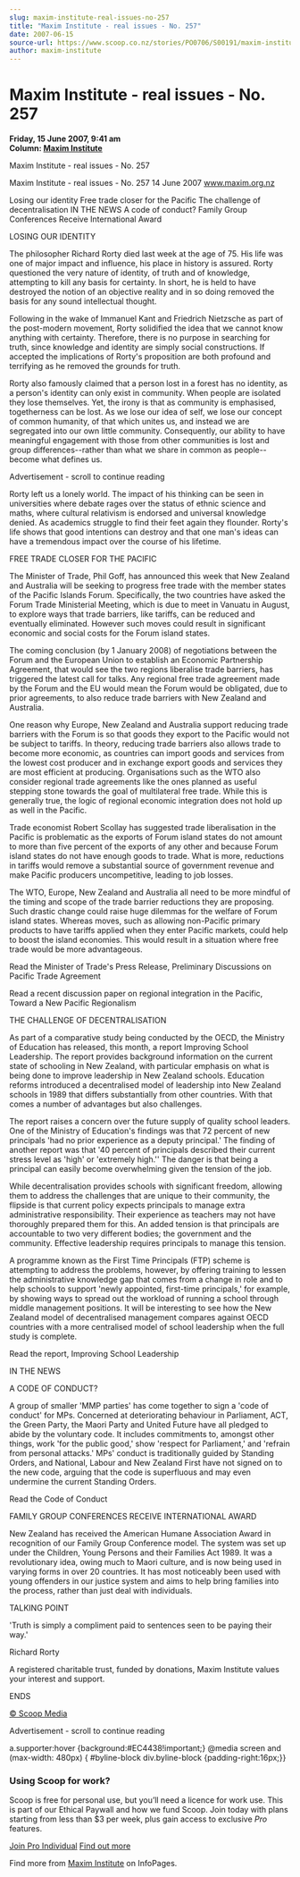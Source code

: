 ```yaml
---
slug: maxim-institute-real-issues-no-257
title: "Maxim Institute - real issues - No. 257"
date: 2007-06-15
source-url: https://www.scoop.co.nz/stories/PO0706/S00191/maxim-institute-real-issues-no-257.htm
author: maxim-institute
---
```

Maxim Institute - real issues - No. 257
=======================================

**Friday, 15 June 2007, 9:41 am**  
**Column: [Maxim Institute](https://info.scoop.co.nz/Maxim_Institute)**

Maxim Institute - real issues - No. 257

Maxim Institute - real issues - No. 257 14 June 2007 www.maxim.org.nz

Losing our identity Free trade closer for the Pacific The challenge of decentralisation IN THE NEWS A code of conduct? Family Group Conferences Receive International Award

LOSING OUR IDENTITY

The philosopher Richard Rorty died last week at the age of 75. His life was one of major impact and influence, his place in history is assured. Rorty questioned the very nature of identity, of truth and of knowledge, attempting to kill any basis for certainty. In short, he is held to have destroyed the notion of an objective reality and in so doing removed the basis for any sound intellectual thought.

Following in the wake of Immanuel Kant and Friedrich Nietzsche as part of the post-modern movement, Rorty solidified the idea that we cannot know anything with certainty. Therefore, there is no purpose in searching for truth, since knowledge and identity are simply social constructions. If accepted the implications of Rorty's proposition are both profound and terrifying as he removed the grounds for truth.

Rorty also famously claimed that a person lost in a forest has no identity, as a person's identity can only exist in community. When people are isolated they lose themselves. Yet, the irony is that as community is emphasised, togetherness can be lost. As we lose our idea of self, we lose our concept of common humanity, of that which unites us, and instead we are segregated into our own little community. Consequently, our ability to have meaningful engagement with those from other communities is lost and group differences--rather than what we share in common as people--become what defines us.

Advertisement - scroll to continue reading





Rorty left us a lonely world. The impact of his thinking can be seen in universities where debate rages over the status of ethnic science and maths, where cultural relativism is endorsed and universal knowledge denied. As academics struggle to find their feet again they flounder. Rorty's life shows that good intentions can destroy and that one man's ideas can have a tremendous impact over the course of his lifetime.

FREE TRADE CLOSER FOR THE PACIFIC

The Minister of Trade, Phil Goff, has announced this week that New Zealand and Australia will be seeking to progress free trade with the member states of the Pacific Islands Forum. Specifically, the two countries have asked the Forum Trade Ministerial Meeting, which is due to meet in Vanuatu in August, to explore ways that trade barriers, like tariffs, can be reduced and eventually eliminated. However such moves could result in significant economic and social costs for the Forum island states.

The coming conclusion (by 1 January 2008) of negotiations between the Forum and the European Union to establish an Economic Partnership Agreement, that would see the two regions liberalise trade barriers, has triggered the latest call for talks. Any regional free trade agreement made by the Forum and the EU would mean the Forum would be obligated, due to prior agreements, to also reduce trade barriers with New Zealand and Australia.

One reason why Europe, New Zealand and Australia support reducing trade barriers with the Forum is so that goods they export to the Pacific would not be subject to tariffs. In theory, reducing trade barriers also allows trade to become more economic, as countries can import goods and services from the lowest cost producer and in exchange export goods and services they are most efficient at producing. Organisations such as the WTO also consider regional trade agreements like the ones planned as useful stepping stone towards the goal of multilateral free trade. While this is generally true, the logic of regional economic integration does not hold up as well in the Pacific.

Trade economist Robert Scollay has suggested trade liberalisation in the Pacific is problematic as the exports of Forum island states do not amount to more than five percent of the exports of any other and because Forum island states do not have enough goods to trade. What is more, reductions in tariffs would remove a substantial source of government revenue and make Pacific producers uncompetitive, leading to job losses.

The WTO, Europe, New Zealand and Australia all need to be more mindful of the timing and scope of the trade barrier reductions they are proposing. Such drastic change could raise huge dilemmas for the welfare of Forum island states. Whereas moves, such as allowing non-Pacific primary products to have tariffs applied when they enter Pacific markets, could help to boost the island economies. This would result in a situation where free trade would be more advantageous.

Read the Minister of Trade's Press Release, Preliminary Discussions on Pacific Trade Agreement

Read a recent discussion paper on regional integration in the Pacific, Toward a New Pacific Regionalism

THE CHALLENGE OF DECENTRALISATION

As part of a comparative study being conducted by the OECD, the Ministry of Education has released, this month, a report Improving School Leadership. The report provides background information on the current state of schooling in New Zealand, with particular emphasis on what is being done to improve leadership in New Zealand schools. Education reforms introduced a decentralised model of leadership into New Zealand schools in 1989 that differs substantially from other countries. With that comes a number of advantages but also challenges.

The report raises a concern over the future supply of quality school leaders. One of the Ministry of Education's findings was that 72 percent of new principals 'had no prior experience as a deputy principal.' The finding of another report was that '40 percent of principals described their current stress level as 'high' or 'extremely high.'' The danger is that being a principal can easily become overwhelming given the tension of the job.

While decentralisation provides schools with significant freedom, allowing them to address the challenges that are unique to their community, the flipside is that current policy expects principals to manage extra administrative responsibility. Their experience as teachers may not have thoroughly prepared them for this. An added tension is that principals are accountable to two very different bodies; the government and the community. Effective leadership requires principals to manage this tension.

A programme known as the First Time Principals (FTP) scheme is attempting to address the problems, however, by offering training to lessen the administrative knowledge gap that comes from a change in role and to help schools to support 'newly appointed, first-time principals,' for example, by showing ways to spread out the workload of running a school through middle management positions. It will be interesting to see how the New Zealand model of decentralised management compares against OECD countries with a more centralised model of school leadership when the full study is complete.

Read the report, Improving School Leadership

IN THE NEWS

A CODE OF CONDUCT?

A group of smaller 'MMP parties' has come together to sign a 'code of conduct' for MPs. Concerned at deteriorating behaviour in Parliament, ACT, the Green Party, the Maori Party and United Future have all pledged to abide by the voluntary code. It includes commitments to, amongst other things, work 'for the public good,' show 'respect for Parliament,' and 'refrain from personal attacks.' MPs' conduct is traditionally guided by Standing Orders, and National, Labour and New Zealand First have not signed on to the new code, arguing that the code is superfluous and may even undermine the current Standing Orders.

Read the Code of Conduct

FAMILY GROUP CONFERENCES RECEIVE INTERNATIONAL AWARD

New Zealand has received the American Humane Association Award in recognition of our Family Group Conference model. The system was set up under the Children, Young Persons and their Families Act 1989. It was a revolutionary idea, owing much to Maori culture, and is now being used in varying forms in over 20 countries. It has most noticeably been used with young offenders in our justice system and aims to help bring families into the process, rather than just deal with individuals.

TALKING POINT

'Truth is simply a compliment paid to sentences seen to be paying their way.'

Richard Rorty

A registered charitable trust, funded by donations, Maxim Institute values your interest and support.

ENDS

[© Scoop Media](http://www.scoop.co.nz/about/terms.html)  

Advertisement - scroll to continue reading



a.supporter:hover {background:#EC4438!important;} @media screen and (max-width: 480px) { #byline-block div.byline-block {padding-right:16px;}}

### Using Scoop for work?

Scoop is free for personal use, but you’ll need a licence for work use. This is part of our Ethical Paywall and how we fund Scoop. Join today with plans starting from less than $3 per week, plus gain access to exclusive _Pro_ features.  
  
[Join Pro Individual](https://pro.scoop.co.nz/Individual/?from=ProIn24) [Find out more](https://pro.scoop.co.nz/using-scoop-for-work/?from=ProIn24)

Find more from [Maxim Institute](https://info.scoop.co.nz/Maxim_Institute) on InfoPages.